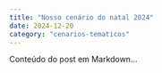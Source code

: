 ```yaml
---
title: "Nosso cenário do natal 2024"
date: 2024-12-20
category: "cenarios-tematicos"
---
```


Conteúdo do post em Markdown...